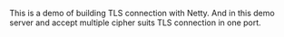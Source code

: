 This is a demo of building TLS connection with Netty. And in this demo server and accept multiple cipher suits TLS connection in one port.
